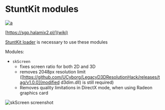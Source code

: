 StuntKit modules
===
[![a](https://discord.com/api/guilds/749260704447463495/widget.png?style=shield)](https://discord.gg/ykzAWnA)

[https://sgp.halamix2.pl/](wiki)

[StuntKit loader](https://github.com/halamix2/StuntKit) is necessary to use these modules

Modules:

* `skScreen`
    * fixes screen ratio for both 2D and 3D
    * removes 2048px resolution limit ([https://github.com/UCyborg/LegacyD3DResolutionHack/releases/tag/v1.0.0](modified d3dim.dll) is still required)
    * Removes quality limitations in DirectX mode, when using Radeon graphics card

![skScreen screenshot](https://i.imgur.com/xLSMScZ.png)
